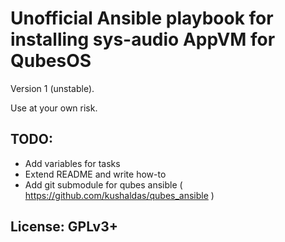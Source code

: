 # Unofficial Ansible playbook for installing sys-audio AppVM for QubesOS

Version 1 (unstable).

Use at your own risk.

## TODO:
- Add variables for tasks
- Extend README and write how-to
- Add git submodule for qubes ansible ( https://github.com/kushaldas/qubes_ansible )

## License: GPLv3+
